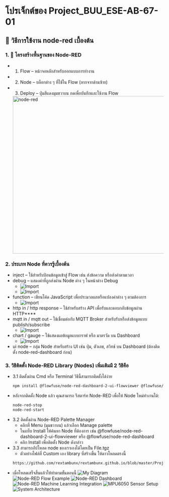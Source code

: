 # โปรเจ็กต์ของ Project_BUU_ESE-AB-67-01

## 📌 วิธีการใช้งาน node-red เบื้องต้น

### 1. 🧩 โครงสร้างพื้นฐานของ Node-RED
-  1. Flow – หน้าจอหลักสำหรับออกแบบการทำงาน
-  2. Node – บล็อกต่าง ๆ ที่ใช้ใน Flow (ลากจากด้านซ้าย)
-  3. Deploy – ปุ่มสีแดงมุมขวาบน กดเพื่อบันทึกและใช้งาน Flow
   <img src="https://drive.google.com/uc?export=view&id=100xmO36Ny5Sc0qi3kkQ3k9V30Qrk267A" alt="node-red" width="500"/>

### 2. ประเภท Node ที่ควรรู้เบื้องต้น
- inject – ใช้สำหรับป้อนข้อมูลเข้าสู่ Flow เช่น ส่งข้อความ หรือส่งค่าตามเวลา
- debug – แสดงค่าที่ถูกส่งผ่าน Node ต่าง ๆ ในหน้าต่าง Debug
  - ![Import](https://drive.google.com/uc?export=view&id=1JccaxXu_MCrL2Hbjbv8aPMjsFAow5Ou0)
  - ![Import](https://drive.google.com/uc?export=view&id=1L5ckpMvxCG9jcydbMQTQQaZdeooCc7Ap)
- function – เขียนโค้ด JavaScript เพื่อประมวลผลหรือแปลงค่าต่าง ๆ ตามต้องการ
  - ![Import](https://drive.google.com/uc?export=view&id=1TuUj-ybIhrPVt9eHO_VS8pbn-4_tR3T4)
- http in / http response – ใช้สำหรับสร้าง API เพื่อรับและตอบกลับข้อมูลผ่าน HTTP****
- mqtt in / mqtt out – ใช้เชื่อมต่อกับ MQTT Broker สำหรับรับหรือส่งข้อมูลแบบ publish/subscribe
  - ![Import](https://drive.google.com/uc?export=view&id=1NUQDtxilnhCjpip2Z5rNwd8Q24VBuyEl)
- chart / gauge – ใช้แสดงผลข้อมูลแบบกราฟ หรือ มาตรวัด บน Dashboard
  - ![Import](https://drive.google.com/uc?export=view&id=1VFavbBYwSg6GfpRtQs_q1SkQqkhQFkLe)
- ui node – กลุ่ม Node สำหรับสร้าง UI เช่น ปุ่ม, ตัวเลข, สวิทช์ บน Dashboard (ต้องติดตั้ง node-red-dashboard ก่อน)
### 3. วิธีติดตั้ง Node-RED Library (Nodes) เพิ่มเติมมี 2 วิธีคือ
   - 3.1 ติดตั้งผ่าน Cmd หรือ Terminal วิธีนี้สามารถติดตั้งได้ง่าย
     ```bash
     npm install @flowfuse/node-red-dashboard-2-ui-flowviewer @flowfuse/node-red-dashboard-2-ui-iframe @flowfuse/node-red-dashboard-2-ui-led @flowfuse/node-red-dashboard
   - หลังจากติดตั้ง Node แล้ว คุณสามารถ รีสตาร์ท Node-RED เพื่อให้ Node ใหม่ทำงานได้:
     ```bash
     node-red-stop
     node-red-start
   - 3.2 ติดตั้งผ่าน Node-RED Palette Manager
      - คลิกที่ Menu (มุมขวาบน) แล้วเลือก Manage palette
      - ในแท็บ Install ให้ค้นหา Node ที่ต้องการ เช่น @flowfuse/node-red-dashboard-2-ui-flowviewer หรือ @flowfuse/node-red-dashboard
      - คลิก Install เพื่อติดตั้ง Node ดังกล่าว
   - 3.3 สามารถอัปโหลด node ของเราเองได้โดยเป็น File.tgz
      - ตัวอย่างไฟล์ที่ Custom เอง library ที่สร้างขึ้น ให้ดาวโหลดตรงนี้
     ```bash
     https://github.com/rextambunx/rextambunx.github.io/blob/master/Project_BUU_ESE-AB-67-01/node-red-contrib-project_buu_ese_ab_67_01-1.0.0.tgz

   - เมื่อโหลดเสร็จสิ้นแล้วให้ทำตามขั้นตอนนี้
     ![My Diagram](https://drive.google.com/uc?export=view&id=1MACy03UTRJPSdoq-QDYjDB3zTbDkW1Gi)
     ![Node-RED Flow Example](https://drive.google.com/uc?export=view&id=1iQ6PVYbLXW612QArWKGkzBiOGSiD8LXV)
     ![Node-RED Dashboard](https://drive.google.com/uc?export=view&id=1mroLjldpK7E0T374p3Ry4c5O1aDiv7Rb)
     ![Node-RED Machine Learning Integration](https://drive.google.com/uc?export=view&id=1zYHv35Y9sUgBALLKiiLqnFrS66oJyv5O)
     ![MPU6050 Sensor Setup](https://drive.google.com/uc?export=view&id=1ODgzqw5zMZQp61do5wWIJueeKouHj9OQ)
     ![System Architecture](https://drive.google.com/uc?export=view&id=1txCB44hiOdcODbfaWuB3NA35UiHovvep)





